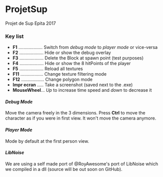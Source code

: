 ProjetSup
=========

Projet de Sup Epita 2017

### Key list

* **F1** ................... Switch from *debug mode* to *player mode* or vice-versa
* **F2** ................... Hide or show the debug overlay
* **F3** ................... Delete the Block at spawn point (test purposes)
* **F4** ................... Hide or show the 8 hitPoints of the player
* **F5** ................... Reload all textures
* **F11** .................. Change texture filtering mode
* **F12** .................. Change polygon mode
* **Impr ecran** ..... Take a screenshot (saved next to the .exe)
* **MouseWheel**... *Up* to increase time speed and *down* to decrease it

#### *Debug Mode*
Move the camera freely in the 3 dimensions. Press **Ctrl** to move the character as if you were in first view. It won't move the camera anymore.

#### *Player Mode*
Mode by default at the first person view.

#### *LibNoise*
We are using a self made port of @RoyAwesome's port of LibNoise which we compiled in a dll (source will be out soon on GitHub).